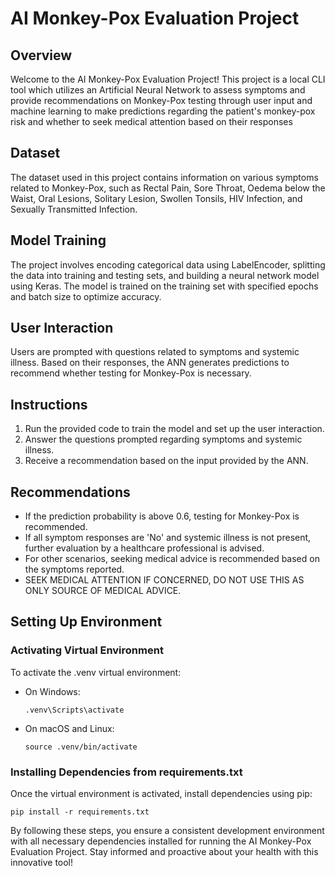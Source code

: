 # AI Monkey-Pox Evaluation Project

## Overview
Welcome to the AI Monkey-Pox Evaluation Project! This project is a local CLI tool which utilizes an Artificial Neural Network to assess symptoms and provide recommendations on Monkey-Pox testing through user input and machine learning to make predictions regarding the patient's monkey-pox risk and whether to seek medical attention based on their responses

## Dataset
The dataset used in this project contains information on various symptoms related to Monkey-Pox, such as Rectal Pain, Sore Throat, Oedema below the Waist, Oral Lesions, Solitary Lesion, Swollen Tonsils, HIV Infection, and Sexually Transmitted Infection.

## Model Training
The project involves encoding categorical data using LabelEncoder, splitting the data into training and testing sets, and building a neural network model using Keras. The model is trained on the training set with specified epochs and batch size to optimize accuracy.

## User Interaction
Users are prompted with questions related to symptoms and systemic illness. Based on their responses, the ANN generates predictions to recommend whether testing for Monkey-Pox is necessary.

## Instructions
1. Run the provided code to train the model and set up the user interaction.
2. Answer the questions prompted regarding symptoms and systemic illness.
3. Receive a recommendation based on the input provided by the ANN.

## Recommendations
- If the prediction probability is above 0.6, testing for Monkey-Pox is recommended.
- If all symptom responses are 'No' and systemic illness is not present, further evaluation by a healthcare professional is advised.
- For other scenarios, seeking medical advice is recommended based on the symptoms reported.
- SEEK MEDICAL ATTENTION IF CONCERNED, DO NOT USE THIS AS ONLY SOURCE OF MEDICAL ADVICE.

## Setting Up Environment

### Activating Virtual Environment
To activate the .venv virtual environment:
- On Windows:
  ```
  .venv\Scripts\activate
  ```
- On macOS and Linux:
  ```
  source .venv/bin/activate
  ```

### Installing Dependencies from requirements.txt
Once the virtual environment is activated, install dependencies using pip:
```
pip install -r requirements.txt
```

By following these steps, you ensure a consistent development environment with all necessary dependencies installed for running the AI Monkey-Pox Evaluation Project. Stay informed and proactive about your health with this innovative tool!

